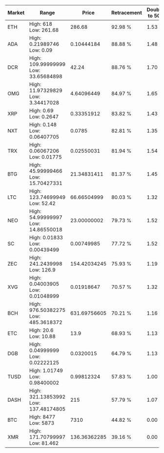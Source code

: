 | Market | Range | Price| Retracement | Doubles to 50% |
| --- | --- | --- | --- | --- |
| ETH | High: 618<br />Low: 261.68 | 286.68 | 92.98 % | 1.53 |
| ADA | High: 0.21989746<br />Low: 0.09 | 0.10444184 | 88.88 % | 1.48 |
| DCR | High: 109.99999999<br />Low: 33.65684898 | 42.24 | 88.76 % | 1.70 |
| OMG | High: 11.97329829<br />Low: 3.34417028 | 4.64096449 | 84.97 % | 1.65 |
| XRP | High: 0.69<br />Low: 0.2647 | 0.33351912 | 83.82 % | 1.43 |
| NXT | High: 0.148<br />Low: 0.06407705 | 0.0785 | 82.81 % | 1.35 |
| TRX | High: 0.06067206<br />Low: 0.01775 | 0.02550031 | 81.94 % | 1.54 |
| BTG | High: 45.99999466<br />Low: 15.70427331 | 21.34831411 | 81.37 % | 1.45 |
| LTC | High: 123.74699949<br />Low: 52.42 | 66.66504999 | 80.03 % | 1.32 |
| NEO | High: 54.99999997<br />Low: 14.86550018 | 23.00000002 | 79.73 % | 1.52 |
| SC | High: 0.01833<br />Low: 0.00439499 | 0.00749985 | 77.72 % | 1.52 |
| ZEC | High: 241.2439998<br />Low: 126.9 | 154.42034245 | 75.93 % | 1.19 |
| XVG | High: 0.04003905<br />Low: 0.01048999 | 0.01918647 | 70.57 % | 1.32 |
| BCH | High: 976.50382275<br />Low: 485.3618372 | 631.69756605 | 70.21 % | 1.16 |
| ETC | High: 20.6<br />Low: 10.88 | 13.9 | 68.93 % | 1.13 |
| DGB | High: 0.04999999<br />Low: 0.02222125 | 0.0320015 | 64.79 % | 1.13 |
| TUSD | High: 1.01749<br />Low: 0.98400002 | 0.99812324 | 57.83 % | 1.00 |
| DASH | High: 321.13853992<br />Low: 137.48174805 | 215 | 57.79 % | 1.07 |
| BTC | High: 8477<br />Low: 5873 | 7310 | 44.82 % | 0.00 |
| XMR | High: 171.70799997<br />Low: 81.462 | 136.36362285 | 39.16 % | 0.00 |
